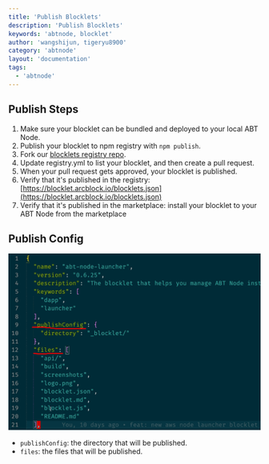 ```yaml
---
title: 'Publish Blocklets'
description: 'Publish Blocklets'
keywords: 'abtnode, blocklet'
author: 'wangshijun, tigeryu8900'
category: 'abtnode'
layout: 'documentation'
tags:
  - 'abtnode'
---
```


## Publish Steps

1. Make sure your blocklet can be bundled and deployed to your local ABT Node.
2. Publish your blocklet to npm registry with `npm publish`.
3. Fork our [blocklets registry repo](https://github.com/arcblock/blocklets).
4. Update registry.yml to list your blocklet, and then create a pull request.
5. When your pull request gets approved, your blocklet is published.
6. Verify that it's published in the registry: [https://blocklet.arcblock.io/blocklets.json](https://blocklet.arcblock.io/blocklets.json)
7. Verify that it's published in the marketplace: install your blocklet to your ABT Node from the marketplace

## Publish Config

![](./images/publish-blocklets-1.png)

- `publishConfig`: the directory that will be published.
- `files`: the files that will be published.
